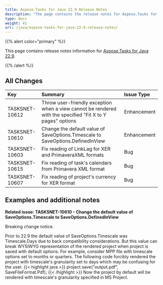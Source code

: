```yaml
---
title: Aspose.Tasks for Java 22.9 Release Notes
description: "The page contains the release notes for Aspose.Tasks for Java 22.9."
type: docs
weight: 41
url: /java/aspose-tasks-for-java-22-9-release-notes/
---
```


{{% alert color="primary" %}}

This page contains release notes information for [Aspose.Tasks for Java 22.9](https://downloads.aspose.com/tasks/java/new-releases/aspose.tasks-for-java-22.9/).

{{% /alert %}}
## **All Changes**
|**Key**|**Summary**|**Issue Type**|
| :- | :- | :- |
| TASKSNET-10612 | Throw user-friendly exception when a view cannot be rendered with the specified "Fit X to Y pages" options | Enhancement |
| TASKSNET-10610 | Change the default value of SaveOptions.Timescale to SaveOptions.DefinedInView | Enhancement |
| TASKSNET-10603 | Fix reading of LinkLag for XER and PrimaveraXML formats | Bug |
| TASKSNET-10615 | Fix reading of task's calendars from Primavera XML format | Bug |
| TASKSNET-10607 | Fix reading of project's currency for XER format | Bug |

## **Examples and additional notes**

**Related issue: TASKSNET-10610 - Change the default value of SaveOptions.Timescale to SaveOptions.DefinedInView**

Breaking change notice.<br>

Prior to 22.9 the default value of SaveOptions.Timescale was Timescale.Days due to back compatibility considerations.
But this value can break WYSIWYG representation of the rendered project when project is saved with default options.
For example, consider MPP file with timescale options set to months or quarters.
The following code forcibly rendered the project with timescale's granularity set to days which may be confusing for the user.
{{< highlight java >}}
project.save("output.pdf", SaveFileFormat.Pdf);
{{< /highlight >}}
Now the project by default will be rendered with timescale's granularity specified in MS Project.
